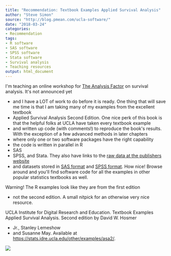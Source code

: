 ```yaml
---
title: "Recommendation: Textbook Examples Applied Survival Analysis"
author: "Steve Simon"
source: "http://blog.pmean.com/ucla-software/"
date: "2018-03-24"
categories:
- Recommendation
tags:
- R software
- SAS software
- SPSS software
- Stata software
- Survival analysis
- Teaching resources
output: html_document
---
```


I'm teaching an online workshop for [The Analysis
Factor](https://www.theanalysisfactor.com/) on survival analysis. It's
not announced yet
- and I have a LOT of work to do before it is ready.
One thing that will save me time is that I am taking many of my examples
from the excellent textbook
- Applied Survival Analysis Second Edition.
One nice perk of this book is that the helpful folks at UCLA have taken
every textbook example
- and written up code (with comments!) to
reproduce the book's results. With the exception of a few advanced
methods in later chapters
- where only one or two software packages have
the right capability
- the code is written in parallel in R
- SAS
- SPSS,
and Stata. They also have links to the [raw data at the publishers
website](ftp://ftp.wiley.com/public/sci_tech_med/survival/)
- and
datasets stored in [SAS
format](https://stats.idre.ucla.edu/wp-content/uploads/2016/02/asa2_sas.zip)
and [SPSS
format](https://stats.idre.ucla.edu/wp-content/uploads/2016/02/asa2_spss.zip).
How nice! Browse around and you'll find software code for all the
examples in other popular statistics textbooks as well.

Warning! The R examples look like they are from the first edition
- not
the second edition. A small nitpick for an otherwise very nice
resource.

<!---More--->

UCLA Institute for Digital Research and Education. Textbook Examples
Applied Survival Analysis. Second edition by David W. Hosmer
- Jr.,
Stanley Lemeshow
- and Susanne May. Available at
<https://stats.idre.ucla.edu/other/examples/asa2/>.

![](http://www.pmean.com/images/images/18/ucla-software01.png)




